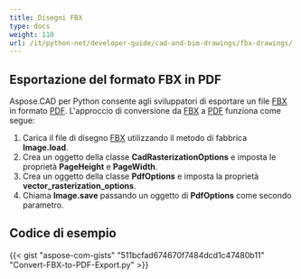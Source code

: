 ```yaml
---
title: Disegni FBX
type: docs
weight: 110
url: /it/python-net/developer-guide/cad-and-bim-drawings/fbx-drawings/
---
```


## **Esportazione del formato FBX in PDF**

Aspose.CAD per Python consente agli sviluppatori di esportare un file [FBX](https://docs.fileformat.com/3d/fbx/) in formato [PDF](https://docs.fileformat.com/pdf/). L'approccio di conversione da [FBX](https://docs.fileformat.com/3d/fbx/) a [PDF](https://docs.fileformat.com/pdf/) funziona come segue:

1. Carica il file di disegno [FBX](https://docs.fileformat.com/3d/fbx/) utilizzando il metodo di fabbrica **Image.load**.
1. Crea un oggetto della classe **CadRasterizationOptions** e imposta le proprietà **PageHeight** e **PageWidth**.
1. Crea un oggetto della classe **PdfOptions** e imposta la proprietà **vector_rasterization_options**.
1. Chiama **Image.save** passando un oggetto di **PdfOptions** come secondo parametro.

## Codice di esempio

{{< gist "aspose-com-gists" "511bcfad674670f7484dcd1c47480b11" "Convert-FBX-to-PDF-Export.py" >}}

